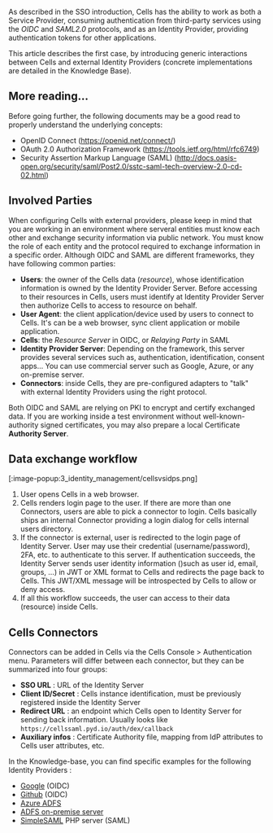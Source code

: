 
As described in the SSO introduction, Cells has the ability to work as both a Service Provider, consuming authentication from third-party services using the *OIDC* and *SAML2.0* protocols, and as an Identity Provider, providing authentication tokens for other applications. 

This article describes the first case, by introducing generic interactions between Cells and external Identity Providers (concrete implementations are detailed in the Knowledge Base). 

## More reading...

Before going further, the following documents may be a good read to properly understand the underlying concepts:

- OpenID Connect (https://openid.net/connect/)
- OAuth 2.0 Authorization Framework (https://tools.ietf.org/html/rfc6749)
- Security Assertion Markup Language (SAML) (http://docs.oasis-open.org/security/saml/Post2.0/sstc-saml-tech-overview-2.0-cd-02.html)

## Involved Parties

When configuring Cells with external providers, please keep in mind that you are working in an environment where serveral entities must know each other and exchange security information via public network. You must know the role of each entity and the protocol required to exchange information in a specific order. Although OIDC and SAML are different frameworks, they have following common parties:

- **Users**: the owner of the Cells data (_resource_), whose identification information is owned by the Identity Provider Server. Before accessing to their resources in Cells, users must identify at Identity Provider Server then authorize Cells to access to resource on behalf.
- **User Agent**: the client application/device used by users to connect to Cells. It's can be a web browser, sync client application or mobile application.
- **Cells**: the _Resource Server_ in OIDC, or _Relaying Party_ in SAML
- **Identity Provider Server**: Depending on the framework, this server provides several services such as, authentication, identification, consent apps... You can use commercial server such as Google, Azure, or any on-premise server.
- **Connectors**: inside Cells, they are pre-configured adapters to "talk" with external Identity Providers using the right protocol.

Both OIDC and SAML are relying on PKI to encrypt and certify exchanged data. If you are working inside a test environment without well-known-authority signed certificates, you may also prepare a local Certificate **Authority Server**.

## Data exchange workflow

[:image-popup:3_identity_management/cellsvsidps.png]

1. User opens Cells in a web browser. 
2. Cells renders login page to the user. If there are more than one Connectors, users are able to pick a connector to login. Cells basically ships an internal Connector providing a login dialog for cells internal users directory.
3. If the connector is external, user is redirected to the login page of Identity Server. User may use their credential (username/password), 2FA, etc. to authenticate to this server. If authentication succeeds, the Identity Server sends user identity information ()such as user id, email, groups, ...) in JWT or XML format to Cells and redirects the page back to Cells. This JWT/XML message will be introspected by Cells to allow or deny access.
4. If all this workflow succeeds, the user can access to their data (resource) inside Cells.

## Cells Connectors

Connectors can be added in Cells via the Cells Console > Authentication menu. Parameters will differ between each connector, but they can be summarized into four groups:

- **SSO URL** : URL of the Identity Server
- **Client ID/Secret** : Cells instance identification, must be previously registered inside the Identity Server
- **Redirect URL** : an endpoint which Cells open to Identity Server for sending back information. Usually looks like `https://cellssaml.pyd.io/auth/dex/callback`
- **Auxiliary infos** : Certificate Authority file, mapping from IdP attributes to Cells user attributes, etc.
  
In the Knowledge-base, you can find specific examples for the following Identity Providers :   
  
- [Google](/en/docs/kb/identity-management/using-google-identity-provider) (OIDC)
- [Github](/en/docs/kb/identity-management/using-github-identity-provider) (OIDC)
- [Azure ADFS](/en/docs/kb/identity-management/using-azure-adfs-identity-provider)
- [ADFS on-premise server](/en/docs/kb/identity-management/using-premise-adfs-server-identity-provider)
- [SimpleSAML](/en/docs/kb/identity-management/using-simplesaml-php-server-identity-provider) PHP server (SAML)
